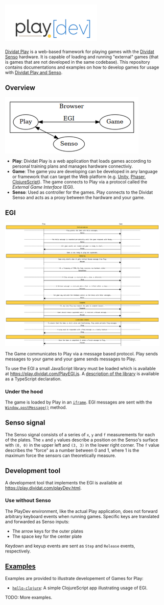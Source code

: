 # ![Play\[dev\]](images/logo-play-dev.png)

[Dividat Play](https://dividat.com/en/products/dividat) is a web-based framework for playing games with the [Dividat Senso](https://dividat.com/en/products/dividat) hardware. It is capable of loading and running "external" games (that is games that are not developed in the same codebase). This repository contains documentations and examples on how to develop games for usage with [Dividat Play and Senso](https://dividat.com/en/products/dividat).

## Overview

![architecture](images/architecture.png)

-   **Play**: Dividat Play is a web application that loads games according to personal training plans and manages hardware connectiviy.
-   **Game**: The game you are developing can be developed in any language or framework that can target the Web platform (e.g. [Unity](https://unity3d.com/), [Phaser](https://phaser.io/), [ClojureScript](https://clojurescript.org/)). The game connects to Play via a protocol called the _External Game Interface_ (EGI).
-   **Senso**: Used as controller for the games. Play connects to the Dividat Senso and acts as a proxy between the hardware and your game.

## EGI

![EGI protocol sequence chart](images/egi.png)

The Game communicates to Play via a message based protocol. Play sends messages to your game and your game sends messages to Play.

To use the EGI a small JavaScript library must be loaded which is available at <https://play.dividat.com/PlayEGI.js>. A [description of the library](types/) is available as a TypeScript declaration.

### Under the hood

The game is loaded by Play in an [`iframe`](https://developer.mozilla.org/en-US/docs/Web/HTML/Element/iframe). EGI messages are sent with the [`Window.postMessage()`](https://developer.mozilla.org/en-US/docs/Web/API/Window/postMessage) method.

## Senso signal

The Senso signal consists of a series of `x`, `y` and `f` measurements for each of the plates. The `x` and `y` values describe a position on the Senso's surface with `(0, 0)` in the upper left and `(3, 3)` in the lower right corner. The `f` value describes the "force" as a number between 0 and 1, where 1 is the maximum force the sensors can theoretically measure.

## Development tool

A development tool that implements the EGI is available at <https://play.dividat.com/playDev.html>.

### Use without Senso

The PlayDev environment, like the actual Play application, does not forward arbitrary keyboard events when running games. Specific keys are translated and forwarded as Senso inputs:

- The arrow keys for the outer plates
- The space key for the center plate

Keydown and keyup events are sent as `Step` and `Release` events, respectively.

## [Examples](examples)

Examples are provided to illustrate developement of Games for Play:

- [`hello-clojure`](examples/hello-clojure): A simple ClojureScript app illustrating usage of EGI.

TODO: More examples.

